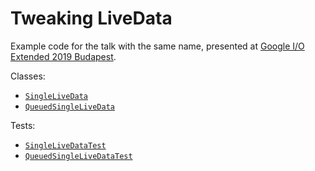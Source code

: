 # Tweaking LiveData

Example code for the talk with the same name, presented at [Google I/O Extended 2019 Budapest](https://www.meetup.com/GDG-Budapest/events/260007215/).

Classes:
- [`SingleLiveData`](/app/src/main/java/hu/autsoft/ioextended/livedata/SingleLiveData.kt)
- [`QueuedSingleLiveData`](/app/src/main/java/hu/autsoft/ioextended/livedata/QueuedSingleLiveData.kt)

Tests:
- [`SingleLiveDataTest`](/app/src/test/java/hu/autsoft/ioextended/livedata/SingleLiveDataTest.kt)
- [`QueuedSingleLiveDataTest`](/app/src/test/java/hu/autsoft/ioextended/livedata/QueuedSingleLiveDataTest.kt)
